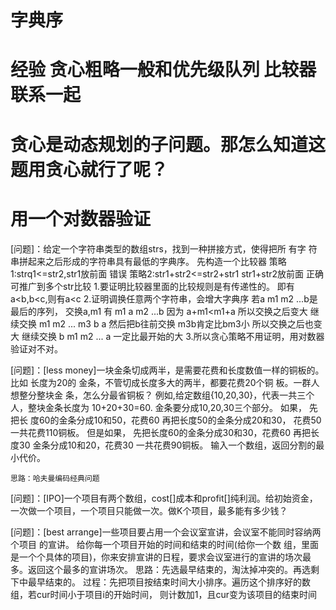 # 字典序

# 经验 贪心粗略一般和优先级队列 比较器联系一起
# 贪心是动态规划的子问题。那怎么知道这题用贪心就行了呢？
# 用一个对数器验证 
[问题]：给定一个字符串类型的数组strs，找到一种拼接方式，使得把所 有字 符串拼起来之后形成的字符串具有最低的字典序。
    先构造一个比较器
    策略1:strq1<=str2,str1放前面      错误
    策略2:str1+str2<=str2+str1 str1+str2放前面    正确
        可推广到多个str比较
    1.要证明比较器里面的比较规则是有传递性的。
        即有a<b,b<c,则有a<c
    2.证明调换任意两个字符串，会增大字典序
        若a m1 m2 ...b是最后的序列， 交换a,m1 有
        m1 a m2 ...b 因为 a+m1<m1+a 所以交换之后变大 继续交换
        m1 m2 ... m3 b a 
        然后把b往前交换 m3b肯定比bm3小 所以交换之后也变大 继续交换
        b m1 m2 ... a 一定比最开始的大
    3.所以贪心策略不用证明，用对数器验证对不对。  

[问题]：[less money]一块金条切成两半，是需要花费和长度数值一样的铜板的。比如 长度为20的 金条，不管切成长度多大的两半，都要花费20个铜 板。一群人想整分整块金 条，怎么分最省铜板？ 例如,给定数组{10,20,30}，代表一共三个人，整块金条长度为 10+20+30=60. 金条要分成10,20,30三个部分。 如果， 先把长 度60的金条分成10和50，花费60 再把长度50的金条分成20和30， 花费50 一共花费110铜板。 但是如果， 先把长度60的金条分成30和30，花费60 再把长度30 金条分成10和20，花费30 一共花费90铜板。 输入一个数组，返回分割的最小代价。
    
    思路：哈夫曼编码经典问题

[问题]：[IPO]一个项目有两个数组，cost[]成本和profit[]纯利润。给初始资金，一次做一个项目，一个项目只能做一次。做K个项目，最多能有多少钱？

[问题]：[best arrange]一些项目要占用一个会议室宣讲，会议室不能同时容纳两个项目 的宣讲。 给你每一个项目开始的时间和结束的时间(给你一个数 组，里面 是一个个具体的项目)，你来安排宣讲的日程，要求会议室进行的宣讲的场次最多。返回这个最多的宣讲场次。
    思路：先选最早结束的，淘汰掉冲突的。再选剩下中最早结束的。
    过程：先把项目按结束时间大小排序。遍历这个排序好的数组，若cur时间小于项目i的开始时间，
    则计数加1，且cur变为该项目的结束时间